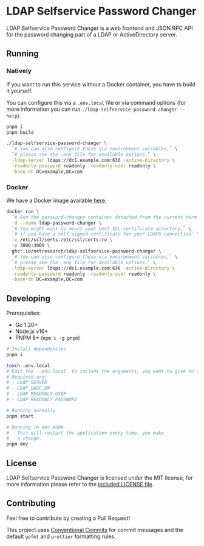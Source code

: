 # LDAP Selfservice Password Changer

LDAP Selfservice Password Changer is a web frontend and JSON RPC API for the password changing part of a LDAP or ActiveDirectory server.

## Running

### Natively

If you want to run this service without a Docker container, you have to build it yourself.

You can configure this via a `.env.local` file or via command options (for more information you can run `./ldap-selfservice-password-changer --help`).

<!-- Multiline comment idea taken from https://stackoverflow.com/a/12797512 -->

```bash
pnpm i
pnpm build

./ldap-selfservice-password-changer \
  `# You can also configure these via environment variables,` \
  `# please see the .env file for available options.` \
  -ldap-server ldaps://dc1.example.com:636 -active-directory \
  -readonly-password readonly -readonly-user readonly \
  -base-dn DC=example,DC=com
```

### Docker

We have a Docker image available [here](https://github.com/netresearch/ldap-selfservice-password-changer/pkgs/container/ldap-selfservice-password-changer).

<!-- Multiline comment idea taken from https://stackoverflow.com/a/12797512 -->

```bash
docker run \
  `# Run the password-changer container detached from the current terminal` \
  -d --name ldap-password-changer \
  `# You might want to mount your host SSL certificate directory,` \
  `# if you have a self-signed certificate for your LDAPS connection` \
  -v /etc/ssl/certs:/etc/ssl/certs:ro \
  -p 3000:3000 \
  ghcr.io/netresearch/ldap-selfservice-password-changer \
  `# You can also configure these via environment variables,` \
  `# please see the .env file for available options.` \
  -ldap-server ldaps://dc1.example.com:636 -active-directory \
  -readonly-password readonly -readonly-user readonly \
  -base-dn DC=example,DC=com
```

## Developing

Prerequisites:

- Go 1.20+
- Node.js v16+
- PNPM 8+ (`npm i -g pnpm`)

```bash
# Install dependencies
pnpm i

touch .env.local
# Edit the `.env.local` to include the arguments, you want to give to the application.
# Required are:
# - LDAP_SERVER
# - LDAP_BASE_DN
# - LDAP_READONLY_USER
# - LDAP_READONLY_PASSWORD

# Running normally
pnpm start

# Running in dev mode
#   This will restart the application every time, you make
#   a change.
pnpm dev
```

## License

LDAP Selfservice Password Changer is licensed under the MIT license, for more information please refer to the [included LICENSE file](LICENSE).

## Contributing

Feel free to contribute by creating a Pull Request!

This project uses [Conventional Commits](https://www.conventionalcommits.org/en/v1.0.0/) for commit messages and the default `gofmt` and `prettier` formatting rules.
